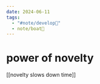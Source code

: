 ```yaml
---
date: 2024-06-11
tags:
  - "#note/develop🍃"
  - note/boat🚤
---
```

# power of novelty

[[novelty slows down time]]
